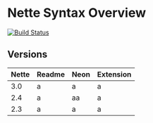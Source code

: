 # Nette Syntax Overview

[![Build Status](https://img.shields.io/travis/FriendsOfNette/syntax-overview.svg?style=flat-square)](https://travis-ci.org/FriendsOfNette/syntax-overview)

## Versions

| Nette | Readme | Neon | Extension |
|-------|--------|------|-----------|
| 3.0   | a      | a    | a         |
| 2.4   | a      | aa   | a         |
| 2.3   | a      | a    | a         |
